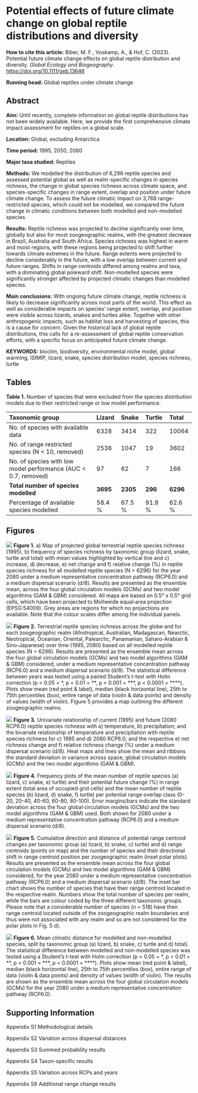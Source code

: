 Potential effects of future climate change on global reptile
distributions and diversity
================

**How to cite this article:** Biber, M. F., Voskamp, A., & Hof, C.
(2023). Potential future climate change effects on global reptile
distribution and diversity. *Global Ecology and Biogeography*.
<https://doi.org/10.1111/geb.13646>

**Running head:** Global reptiles under climate change

## Abstract

**Aim:** Until recently, complete information on global reptile
distributions has not been widely available. Here, we provide the first
comprehensive climate impact assessment for reptiles on a global scale.

**Location:** Global, excluding Antarctica

**Time period:** 1995, 2050, 2080

**Major taxa studied:** Reptiles

**Methods:** We modelled the distribution of 6,296 reptile species and
assessed potential global as well as realm-specific changes in species
richness, the change in global species richness across climate space,
and species-specific changes in range extent, overlap and position under
future climate change. To assess the future climatic impact on 3,768
range-restricted species, which could not be modelled, we compared the
future change in climatic conditions between both modelled and
non-modelled species.

**Results:** Reptile richness was projected to decline significantly
over time, globally but also for most zoogeographic realms, with the
greatest decrease in Brazil, Australia and South Africa. Species
richness was highest in warm and moist regions, with these regions being
projected to shift further towards climate extremes in the future. Range
extents were projected to decline considerably in the future, with a low
overlap between current and future ranges. Shifts in range centroids
differed among realms and taxa, with a dominating global poleward shift.
Non-modelled species were significantly stronger affected by projected
climatic changes than modelled species.

**Main conclusions:** With ongoing future climate change, reptile
richness is likely to decrease significantly across most parts of the
world. This effect as well as considerable impacts on species’ range
extent, overlap, and position were visible across lizards, snakes and
turtles alike. Together with other anthropogenic impacts, such as
habitat loss and harvesting of species, this is a cause for concern.
Given the historical lack of global reptile distributions, this calls
for a re-assessment of global reptile conservation efforts, with a
specific focus on anticipated future climate change.

**KEYWORDS:** bioclim, biodiversity, environmental niche model, global
warming, ISIMIP, lizard, snake, species distribution model, species
richness, turtle

## Tables

**Table 1.** Number of species that were excluded from the species
distribution models due to their restricted range or low model
performance.

| **Taxonomic group**                                             | **Lizard** | **Snake** | **Turtle** | **Total** |
|:----------------------------------------------------------------|:-----------|:----------|:-----------|:----------|
| No. of species with available data                              | 6328       | 3414      | 322        | 10064     |
| No. of range restricted species (N \< 10, removed)              | 2536       | 1047      | 19         | 3602      |
| No. of species with low model performance (AUC \< 0.7, removed) | 97         | 62        | 7          | 166       |
| **Total number of species modelled**                            | **3695**   | **2305**  | **296**    | **6296**  |
| Percentage of available species modelled                        | 58.4 %     | 67.5 %    | 91.9 %     | 62.6 %    |

<!--
No. of species modelled with 30-70-Split (N >= 10)  1,760   677 63  2,500
No. of species modelled with eco-blocking (N >= 50) 2,059   1,702   240 4,001
-->

## Figures

![](figures/Figure1.png) **Figure 1.** a) Map of projected global
terrestrial reptile species richness (1995), b) frequency of species
richness by taxonomic group (lizard, snake, turtle and total) with mean
values highlighted by vertical line and c) increase, d) decrease, e) net
change and f) relative change (%) in reptile species richness for all
modelled reptile species (N = 6296) for the year 2080 under a medium
representative concentration pathway (RCP6.0) and a medium dispersal
scenario (d/8). Results are presented as the ensemble mean, across the
four global circulation models (GCMs) and two model algorithms (GAM &
GBM) considered. All maps are based on 0.5° x 0.5° grid cells, which
have been projected to Mollweide equal‐area projection (EPSG:54009).
Grey areas are regions for which no projections are available. Note that
the colour scales differ among the individual panels.

![](figures/Figure2.png) **Figure 2.** Terrestrial reptile species
richness across the globe and for each zoogeographic realm
(Afrotropical, Australian, Madagascan, Nearctic, Neotropical, Oceanian,
Oriental, Palearctic, Panamanian, Saharo-Arabian & Sino-Japanese) over
time (1995, 2080) based on all modelled reptile species (N = 6296).
Results are presented as the ensemble mean across the four global
circulation models (GCMs) and two model algorithms (GAM & GBM)
considered, under a medium representative concentration pathway (RCP6.0)
and a medium dispersal scenario (d/8). The statistical difference
between years was tested using a paired Student’s t-test with Holm
correction (p \< 0.05 = *, p \< 0.01 = **, p \< 0.001 = ***, p \< 0.0001
= \*\*\*\*). Plots show mean (red point & label), median (black
horizontal line), 25th to 75th percentiles (box), entire range of data
(violin & data points) and density of values (width of violin). Figure 5
provides a map outlining the different zoogeographic realms.

![](figures/Figure3.png) **Figure 3.** Univariate relationship of
current (1995) and future (2080 RCP6.0) reptile species richness with a)
temperature, b) precipitation; and the bivariate relationship of
temperature and precipitation with reptile species richness for c) 1995
and d) 2080 RCP6.0; and the respective e) net richness change and f)
relative richness change (%) under a medium dispersal scenario (d/8).
Heat maps and lines show the mean and ribbons the standard deviation in
variance across space, global circulation models (GCMs) and the two
model algorithms (GAM & GBM).

![](figures/Figure4.png) **Figure 4.** Frequency plots of the mean
number of reptile species (a) lizard, c) snake, e) turtle) and their
potential future change (%) in range extent (total area of occupied grid
cells) and the mean number of reptile species (b) lizard, d) snake, f)
turtle) per potential range overlap class (0-20, 20-40, 40-60, 60-80,
80-100). Error margins/bars indicate the standard deviation across the
four global circulation models (GCMs) and the two model algorithms (GAM
& GBM) used. Both shown for 2080 under a medium representative
concentration pathway (RCP6.0) and a medium dispersal scenario (d/8).

![](figures/Figure5.png) **Figure 5.** Cumulative direction and distance
of potential range centroid changes per taxonomic group (a) lizard, b)
snake, c) turtle) and d) range centroids (points on map) and the number
of species and their directional shift in range centroid position per
zoogeographic realm (inset polar plots). Results are presented as the
ensemble mean across the four global circulation models (GCMs) and two
model algorithms (GAM & GBM) considered, for the year 2080 under a
medium representative concentration pathway (RCP6.0) and a medium
dispersal scenario (d/8). The inset bar chart shows the number of
species that have their range centroid located in the respective realm.
Numbers show the total number of species per realm, while the bars are
colour coded by the three different taxonomic groups. Please note that a
considerable number of species (n = 518) have their range centroid
located outside of the zoogeographic realm boundaries and thus were not
associated with any realm and so are not considered for the polar plots
in Fig. 5 d).

![](figures/Figure6.png) **Figure 6.** Mean climatic distance for
modelled and non-modelled species, split by taxonomic group (a) lizard,
b) snake, c) turtle and d) total). The statistical difference between
modelled and non-modelled species was tested using a Student’s t-test
with Holm correction (p \< 0.05 = *, p \< 0.01 = **, p \< 0.001 = ***, p
\< 0.0001 = \*\*\*\*). Plots show mean (red point & label), median
(black horizontal line), 25th to 75th percentiles (box), entire range of
data (violin & data points) and density of values (width of violin). The
results are shown as the ensemble mean across the four global
circulation models (GCMs) for the year 2080 under a medium
representative concentration pathway (RCP6.0).

## Supporting Information

Appendix S1 Methodological details

Appendix S2 Variation across dispersal distances

Appendix S3 Summed probability results

Appendix S4 Taxon-specific results

Appendix S5 Variation across RCPs and years

Appendix S6 Additional range change results
